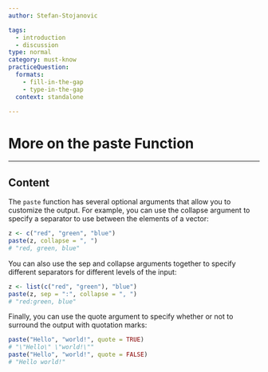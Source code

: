 ```yaml
---
author: Stefan-Stojanovic

tags:
  - introduction
  - discussion
type: normal
category: must-know
practiceQuestion:
  formats:
    - fill-in-the-gap
    - type-in-the-gap
  context: standalone

---
```


# More on the paste Function

---

## Content

The `paste` function has several optional arguments that allow you to customize the output. For example, you can use the collapse argument to specify a separator to use between the elements of a vector:
```r
z <- c("red", "green", "blue")
paste(z, collapse = ", ")  
# "red, green, blue"
```

You can also use the sep and collapse arguments together to specify different separators for different levels of the input:
```r
z <- list(c("red", "green"), "blue")
paste(z, sep = ":", collapse = ", ")
# "red:green, blue"
```

Finally, you can use the quote argument to specify whether or not to surround the output with quotation marks:

```r
paste("Hello", "world!", quote = TRUE)  
# "\"Hello\" \"world!\""
paste("Hello", "world!", quote = FALSE) 
# "Hello world!"
```







